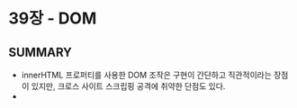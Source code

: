 # 39장 - DOM
## SUMMARY
- innerHTML 프로퍼티를 사용한 DOM 조작은 구현이 간단하고 직관적이라는 장점이 있지만, 크로스 사이트 스크립핑 공격에 취약한 단점도 있다.
- 
